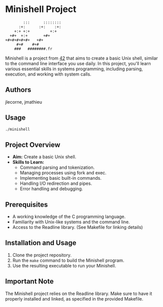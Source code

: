 # Minishell Project
```text
        :::      ::::::::
      :+:      :+:    :+:
    +:+ +:+         +:+
  +#+  +:+       +#+
+#+#+#+#+#+   +#+
     #+#    #+#
    ###   ########.fr
```
Minishell is a project from [42](https://www.42.fr/) that aims to create a basic Unix shell, similar to the command line interface you use daily. In this project, you'll learn various essential skills in systems programming, including parsing, execution, and working with system calls.

## Authors
jlecorne, jmathieu

## Usage
```bash
./minishell
```

## Project Overview

- **Aim:** Create a basic Unix shell.
- **Skills to Learn:**
  - Command parsing and tokenization.
  - Managing processes using fork and exec.
  - Implementing basic built-in commands.
  - Handling I/O redirection and pipes.
  - Error handling and debugging.

## Prerequisites

- A working knowledge of the C programming language.
- Familiarity with Unix-like systems and the command line.
- Access to the Readline library. (See Makefile for linking details)

## Installation and Usage

1. Clone the project repository.
2. Run the `make` command to build the Minishell program.
3. Use the resulting executable to run your Minishell.

## Important Note

The Minishell project relies on the Readline library. Make sure to have it properly installed and linked, as specified in the provided Makefile.